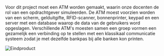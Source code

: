 Voor dit project moet een ATM worden gemaakt, waarin onze docenten de rol van een opdrachtgever simuleerden. De ATM moest voorzien worden van een scherm, gelduitgifte, RFID-scanner, bonnenprinter, keypad en een server met een database waarop de data van de gebruikers word opgeslagen.  Verschillende ATM's moesten samen een groep vormen een gezamelijk een verbinding op te stellen met een klassikaal communicatie systeem zodat je met dezelfde bankpas bij alle banken kon printen.

![Eindproduct](https://user-images.githubusercontent.com/90836552/235890950-5bc22085-ee52-4ab7-9d02-efdd1aa375e6.JPG)
